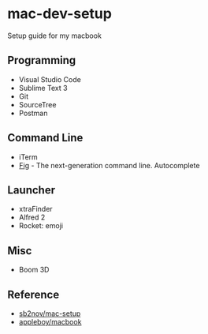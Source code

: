 # mac-dev-setup
Setup guide for my macbook


## Programming

* Visual Studio Code
* Sublime Text 3
* Git
* SourceTree
* Postman


## Command Line

* iTerm
* [Fig](https://fig.io/) - The next-generation command line. Autocomplete


## Launcher

* xtraFinder
* Alfred 2
* Rocket: emoji


## Misc

* Boom 3D


## Reference

* [sb2nov/mac-setup](https://github.com/sb2nov/mac-setup)
* [appleboy/macbook](https://github.com/appleboy/macbook)
